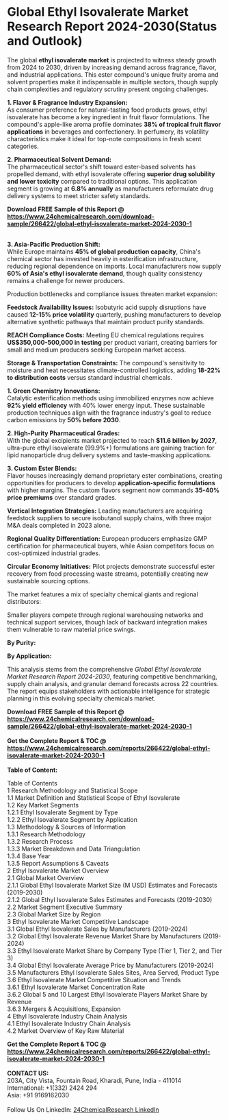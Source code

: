 <h1>Global Ethyl Isovalerate Market Research Report 2024-2030(Status and Outlook)</h1><p>The global <strong>ethyl isovalerate market</strong> is projected to witness steady growth from 2024 to 2030, driven by increasing demand across fragrance, flavor, and industrial applications. This ester compound's unique fruity aroma and solvent properties make it indispensable in multiple sectors, though supply chain complexities and regulatory scrutiny present ongoing challenges.</p><p><strong>1. Flavor &amp; Fragrance Industry Expansion:</strong><br>
As consumer preference for natural-tasting food products grows, ethyl isovalerate has become a key ingredient in fruit flavor formulations. The compound's apple-like aroma profile dominates <strong>38% of tropical fruit flavor applications</strong> in beverages and confectionery. In perfumery, its volatility characteristics make it ideal for top-note compositions in fresh scent categories.</p><p><strong>2. Pharmaceutical Solvent Demand:</strong><br>
The pharmaceutical sector's shift toward ester-based solvents has propelled demand, with ethyl isovalerate offering <strong>superior drug solubility and lower toxicity</strong> compared to traditional options. This application segment is growing at <strong>6.8% annually</strong> as manufacturers reformulate drug delivery systems to meet stricter safety standards.</p><div><b>Download FREE Sample of this Report @ 
            <a href="https://www.24chemicalresearch.com/download-sample/266422/global-ethyl-isovalerate-market-2024-2030-1">
            https://www.24chemicalresearch.com/download-sample/266422/global-ethyl-isovalerate-market-2024-2030-1</a></b></div><br><p><strong>3. Asia-Pacific Production Shift:</strong><br>
While Europe maintains <strong>45% of global production capacity</strong>, China's chemical sector has invested heavily in esterification infrastructure, reducing regional dependence on imports. Local manufacturers now supply <strong>60% of Asia's ethyl isovalerate demand</strong>, though quality consistency remains a challenge for newer producers.</p><p>Production bottlenecks and compliance issues threaten market expansion:</p><p><strong>Feedstock Availability Issues:</strong> Isobutyric acid supply disruptions have caused <strong>12-15% price volatility</strong> quarterly, pushing manufacturers to develop alternative synthetic pathways that maintain product purity standards.</p><p><strong>REACH Compliance Costs:</strong> Meeting EU chemical regulations requires <strong>US$350,000-500,000 in testing</strong> per product variant, creating barriers for small and medium producers seeking European market access.</p><p><strong>Storage &amp; Transportation Constraints:</strong> The compound's sensitivity to moisture and heat necessitates climate-controlled logistics, adding <strong>18-22% to distribution costs</strong> versus standard industrial chemicals.</p><p><strong>1. Green Chemistry Innovations:</strong><br>
Catalytic esterification methods using immobilized enzymes now achieve <strong>92% yield efficiency</strong> with 40% lower energy input. These sustainable production techniques align with the fragrance industry's goal to reduce carbon emissions by <strong>50% before 2030</strong>.</p><p><strong>2. High-Purity Pharmaceutical Grades:</strong><br>
With the global excipients market projected to reach <strong>$11.6 billion by 2027</strong>, ultra-pure ethyl isovalerate (99.9%+) formulations are gaining traction for lipid nanoparticle drug delivery systems and taste-masking applications.</p><p><strong>3. Custom Ester Blends:</strong><br>
Flavor houses increasingly demand proprietary ester combinations, creating opportunities for producers to develop <strong>application-specific formulations</strong> with higher margins. The custom flavors segment now commands <strong>35-40% price premiums</strong> over standard grades.</p><p><strong>Vertical Integration Strategies:</strong> Leading manufacturers are acquiring feedstock suppliers to secure isobutanol supply chains, with three major M&amp;A deals completed in 2023 alone.</p><p><strong>Regional Quality Differentiation:</strong> European producers emphasize GMP certification for pharmaceutical buyers, while Asian competitors focus on cost-optimized industrial grades.</p><p><strong>Circular Economy Initiatives:</strong> Pilot projects demonstrate successful ester recovery from food processing waste streams, potentially creating new sustainable sourcing options.</p><p>The market features a mix of specialty chemical giants and regional distributors:</p><p>Smaller players compete through regional warehousing networks and technical support services, though lack of backward integration makes them vulnerable to raw material price swings.</p><p><strong>By Purity:</strong></p><p><strong>By Application:</strong></p><p>This analysis stems from the comprehensive <em>Global Ethyl Isovalerate Market Research Report 2024-2030</em>, featuring competitive benchmarking, supply chain analysis, and granular demand forecasts across 22 countries. The report equips stakeholders with actionable intelligence for strategic planning in this evolving specialty chemicals market.</p><div><b>Download FREE Sample of this Report @ 
            <a href="https://www.24chemicalresearch.com/download-sample/266422/global-ethyl-isovalerate-market-2024-2030-1">
            https://www.24chemicalresearch.com/download-sample/266422/global-ethyl-isovalerate-market-2024-2030-1</a></b></div><br><div><b>Get the Complete Report & TOC @ 
            <a href="https://www.24chemicalresearch.com/reports/266422/global-ethyl-isovalerate-market-2024-2030-1">
            https://www.24chemicalresearch.com/reports/266422/global-ethyl-isovalerate-market-2024-2030-1</a></b></div><br>
            <b>Table of Content:</b><p>Table of Contents<br />
1 Research Methodology and Statistical Scope<br />
1.1 Market Definition and Statistical Scope of Ethyl Isovalerate<br />
1.2 Key Market Segments<br />
1.2.1 Ethyl Isovalerate Segment by Type<br />
1.2.2 Ethyl Isovalerate Segment by Application<br />
1.3 Methodology & Sources of Information<br />
1.3.1 Research Methodology<br />
1.3.2 Research Process<br />
1.3.3 Market Breakdown and Data Triangulation<br />
1.3.4 Base Year<br />
1.3.5 Report Assumptions & Caveats<br />
2 Ethyl Isovalerate Market Overview<br />
2.1 Global Market Overview<br />
2.1.1 Global Ethyl Isovalerate Market Size (M USD) Estimates and Forecasts (2019-2030)<br />
2.1.2 Global Ethyl Isovalerate Sales Estimates and Forecasts (2019-2030)<br />
2.2 Market Segment Executive Summary<br />
2.3 Global Market Size by Region<br />
3 Ethyl Isovalerate Market Competitive Landscape<br />
3.1 Global Ethyl Isovalerate Sales by Manufacturers (2019-2024)<br />
3.2 Global Ethyl Isovalerate Revenue Market Share by Manufacturers (2019-2024)<br />
3.3 Ethyl Isovalerate Market Share by Company Type (Tier 1, Tier 2, and Tier 3)<br />
3.4 Global Ethyl Isovalerate Average Price by Manufacturers (2019-2024)<br />
3.5 Manufacturers Ethyl Isovalerate Sales Sites, Area Served, Product Type<br />
3.6 Ethyl Isovalerate Market Competitive Situation and Trends<br />
3.6.1 Ethyl Isovalerate Market Concentration Rate<br />
3.6.2 Global 5 and 10 Largest Ethyl Isovalerate Players Market Share by Revenue<br />
3.6.3 Mergers & Acquisitions, Expansion<br />
4 Ethyl Isovalerate Industry Chain Analysis<br />
4.1 Ethyl Isovalerate Industry Chain Analysis<br />
4.2 Market Overview of Key Raw Material</p><div><b>Get the Complete Report & TOC @ 
            <a href="https://www.24chemicalresearch.com/reports/266422/global-ethyl-isovalerate-market-2024-2030-1">
            https://www.24chemicalresearch.com/reports/266422/global-ethyl-isovalerate-market-2024-2030-1</a></b></div><br><b>CONTACT US:</b><br>
            203A, City Vista, Fountain Road, Kharadi, Pune, India - 411014<br>
            International: +1(332) 2424 294<br>
            Asia: +91 9169162030 <br><br>
            Follow Us On LinkedIn: <a href="https://www.linkedin.com/company/24chemicalresearch/">24ChemicalResearch LinkedIn</a>